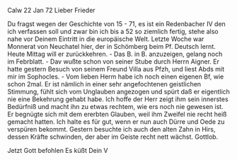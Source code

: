  Calw 22 Jan 72
Lieber Frieder

Du fragst wegen der Geschichte von 15 - 71, es ist ein Redenbacher IV den ich verfassen soll und zwar bin ich bis a 52 so ziemlich fertig, stehe also nahe vor Deinem Eintritt in die europäische Welt. Letzte Woche war Monnerat von Neuchatel hier, der in Schömberg beim Pf. Deutsch lernt. Heute Mittag will er zurückkehren. - Das B. in B. anzuzeigen, gelang noch im Febrblatt. - Dav wußte schon von seiner Stube durch Herrn Aigner. Er hatte gestern Besuch von seinem Freund Villa aus Pfzh, und liest Abds mit mir im Sophocles. - Vom lieben Herm habe ich noch einen eigenen Bf, wie schon 2mal. Er ist nämlich in einer sehr angefochtenen geistlichen Stimmung, fühlt sich vom Unglauben angezogen und spürt daß er eigentlich nie eine Bekehrung gehabt habe. Ich hoffe der Herr zeigt ihm sein innerstes Bedürfniß und macht ihn zu etwas rechtem, wie ers noch nie gewesen ist. Er begnügte sich mit dem ererbten Glauben, weil ihm Zweifel nie recht heiß gemacht hatten. Ich halte es für gut, wenn er nun auch Dürre und Oede zu verspüren bekommt. 
Gestern besuchte ich auch den alten Zahn in Hirs, dessen Kräfte schwinden, der aber im Geiste recht nett wächst. Gottlob.

 Jetzt Gott befohlen
 Es küßt Dein V
